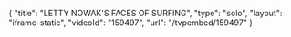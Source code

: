 {
    "title": "LETTY NOWAK'S FACES OF SURFING",
    "type": "solo",
    "layout": "iframe-static",
    "videoId": "159497",
    "url": "\/tvpembed\/159497"
}